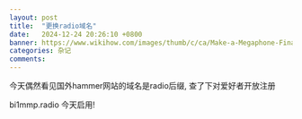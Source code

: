 ```yaml
---
layout: post
title:  "更换radio域名"
date:   2024-12-24 20:26:10 +0800
banner: https://www.wikihow.com/images/thumb/c/ca/Make-a-Megaphone-Final.jpg/aid4900295-v4-728px-Make-a-Megaphone-Final.jpg.webp
categories: 杂记
comments: 
---
```


今天偶然看见国外hammer网站的域名是radio后缀, 查了下对爱好者开放注册

bi1mmp.radio 今天启用!
